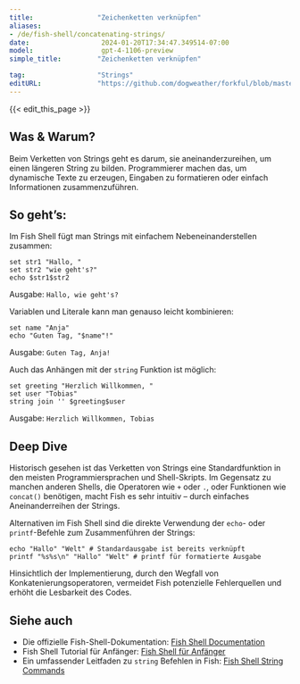 ```yaml
---
title:                "Zeichenketten verknüpfen"
aliases:
- /de/fish-shell/concatenating-strings/
date:                  2024-01-20T17:34:47.349514-07:00
model:                 gpt-4-1106-preview
simple_title:         "Zeichenketten verknüpfen"

tag:                  "Strings"
editURL:              "https://github.com/dogweather/forkful/blob/master/content/de/fish-shell/concatenating-strings.md"
---
```


{{< edit_this_page >}}

## Was & Warum?

Beim Verketten von Strings geht es darum, sie aneinanderzureihen, um einen längeren String zu bilden. Programmierer machen das, um dynamische Texte zu erzeugen, Eingaben zu formatieren oder einfach Informationen zusammenzuführen.

## So geht’s:

Im Fish Shell fügt man Strings mit einfachem Nebeneinanderstellen zusammen:

```Fish Shell
set str1 "Hallo, "
set str2 "wie geht's?"
echo $str1$str2
```

Ausgabe: `Hallo, wie geht's?`

Variablen und Literale kann man genauso leicht kombinieren:

```Fish Shell
set name "Anja"
echo "Guten Tag, "$name"!"
```

Ausgabe: `Guten Tag, Anja!`

Auch das Anhängen mit der `string` Funktion ist möglich:

```Fish Shell
set greeting "Herzlich Willkommen, "
set user "Tobias"
string join '' $greeting$user
```

Ausgabe: `Herzlich Willkommen, Tobias`

## Deep Dive

Historisch gesehen ist das Verketten von Strings eine Standardfunktion in den meisten Programmiersprachen und Shell-Skripts. Im Gegensatz zu manchen anderen Shells, die Operatoren wie `+` oder `.`, oder Funktionen wie `concat()` benötigen, macht Fish es sehr intuitiv – durch einfaches Aneinanderreihen der Strings.

Alternativen im Fish Shell sind die direkte Verwendung der `echo`- oder `printf`-Befehle zum Zusammenführen der Strings:

```Fish Shell
echo "Hallo" "Welt" # Standardausgabe ist bereits verknüpft
printf "%s%s\n" "Hallo" "Welt" # printf für formatierte Ausgabe
```

Hinsichtlich der Implementierung, durch den Wegfall von Konkatenierungsoperatoren, vermeidet Fish potenzielle Fehlerquellen und erhöht die Lesbarkeit des Codes.

## Siehe auch

- Die offizielle Fish-Shell-Dokumentation: [Fish Shell Documentation](https://fishshell.com/docs/current/index.html)
- Fish Shell Tutorial für Anfänger: [Fish Shell für Anfänger](https://fishshell.com/docs/current/tutorial.html)
- Ein umfassender Leitfaden zu `string` Befehlen in Fish: [Fish Shell String Commands](https://fishshell.com/docs/current/cmds/string.html)
